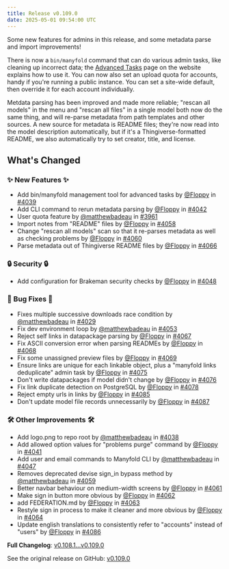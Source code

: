 ```yaml
---
title: Release v0.109.0
date: 2025-05-01 09:54:00 UTC
---
```

Some new features for admins in this release, and some metadata parse and import improvements!

There is now a `bin/manyfold` command that can do various admin tasks, like cleaning up incorrect data; the [Advanced Tasks](https://manyfold.app/sysadmin/advanced_tasks.html) page on the website explains how to use it.  You can now also set an upload quota for accounts, handy if you're running a public instance. You can set a site-wide default, then override it for each account individually.

Metdata parsing has been improved and made more reliable; "rescan all models" in the menu and "rescan all files" in a single model both now do the same thing, and will re-parse metadata from path templates and other sources. A new source for metadata is README files; they're now read into the model description automatically, but if it's a Thingiverse-formatted README, we also automatically try to set creator, title, and license.

## What's Changed
### ✨ New Features ✨
* Add bin/manyfold management tool for advanced tasks by [@Floppy](https://github.com/Floppy) in [#4039](https://github.com/manyfold3d/manyfold/pull/4039)
* Add CLI command to rerun metadata parsing by [@Floppy](https://github.com/Floppy) in [#4042](https://github.com/manyfold3d/manyfold/pull/4042)
* User quota feature by [@matthewbadeau](https://github.com/matthewbadeau) in [#3961](https://github.com/manyfold3d/manyfold/pull/3961)
* Import notes from "README" files by [@Floppy](https://github.com/Floppy) in [#4058](https://github.com/manyfold3d/manyfold/pull/4058)
* Change "rescan all models" scan so that it re-parses metadata as well as checking problems by [@Floppy](https://github.com/Floppy) in [#4060](https://github.com/manyfold3d/manyfold/pull/4060)
* Parse metadata out of Thingiverse README files by [@Floppy](https://github.com/Floppy) in [#4066](https://github.com/manyfold3d/manyfold/pull/4066)
### 🔒 Security 🔒
* Add configuration for Brakeman security checks by [@Floppy](https://github.com/Floppy) in [#4048](https://github.com/manyfold3d/manyfold/pull/4048)
### 🐛 Bug Fixes 🐛
* Fixes multiple successive downloads race condition by [@matthewbadeau](https://github.com/matthewbadeau) in [#4029](https://github.com/manyfold3d/manyfold/pull/4029)
* Fix dev environment loop by [@matthewbadeau](https://github.com/matthewbadeau) in [#4053](https://github.com/manyfold3d/manyfold/pull/4053)
* Reject self links in datapackage parsing by [@Floppy](https://github.com/Floppy) in [#4067](https://github.com/manyfold3d/manyfold/pull/4067)
* Fix ASCII conversion error when parsing READMEs by [@Floppy](https://github.com/Floppy) in [#4068](https://github.com/manyfold3d/manyfold/pull/4068)
* Fix some unassigned preview files by [@Floppy](https://github.com/Floppy) in [#4069](https://github.com/manyfold3d/manyfold/pull/4069)
* Ensure links are unique for each linkable object, plus a "manyfold links deduplicate" admin task by [@Floppy](https://github.com/Floppy) in [#4075](https://github.com/manyfold3d/manyfold/pull/4075)
* Don't write datapackages if model didn't change by [@Floppy](https://github.com/Floppy) in [#4076](https://github.com/manyfold3d/manyfold/pull/4076)
* Fix link duplicate detection on PostgreSQL by [@Floppy](https://github.com/Floppy) in [#4078](https://github.com/manyfold3d/manyfold/pull/4078)
* Reject empty urls in links by [@Floppy](https://github.com/Floppy) in [#4085](https://github.com/manyfold3d/manyfold/pull/4085)
* Don't update model file records unnecessarily by [@Floppy](https://github.com/Floppy) in [#4087](https://github.com/manyfold3d/manyfold/pull/4087)
### 🛠️ Other Improvements 🛠️
* Add logo.png to repo root by [@matthewbadeau](https://github.com/matthewbadeau) in [#4038](https://github.com/manyfold3d/manyfold/pull/4038)
* Add allowed option values for "problems purge" command by [@Floppy](https://github.com/Floppy) in [#4041](https://github.com/manyfold3d/manyfold/pull/4041)
* Add user and email commands to Manyfold CLI by [@matthewbadeau](https://github.com/matthewbadeau) in [#4047](https://github.com/manyfold3d/manyfold/pull/4047)
* Removes deprecated devise sign_in bypass method by [@matthewbadeau](https://github.com/matthewbadeau) in [#4059](https://github.com/manyfold3d/manyfold/pull/4059)
* Better navbar behaviour on medium-width screens by [@Floppy](https://github.com/Floppy) in [#4061](https://github.com/manyfold3d/manyfold/pull/4061)
* Make sign in button more obvious by [@Floppy](https://github.com/Floppy) in [#4062](https://github.com/manyfold3d/manyfold/pull/4062)
* add FEDERATION.md by [@Floppy](https://github.com/Floppy) in [#4063](https://github.com/manyfold3d/manyfold/pull/4063)
* Restyle sign in process to make it cleaner and more obvious by [@Floppy](https://github.com/Floppy) in [#4064](https://github.com/manyfold3d/manyfold/pull/4064)
* Update english translations to consistently refer to  "accounts" instead of "users" by [@Floppy](https://github.com/Floppy) in [#4086](https://github.com/manyfold3d/manyfold/pull/4086)


**Full Changelog**: [v0.108.1...v0.109.0](https://github.com/manyfold3d/manyfold/compare/v0.108.1...v0.109.0)

See the original release on GitHub: [v0.109.0](https://github.com/manyfold3d/manyfold/releases/tag/v0.109.0)
